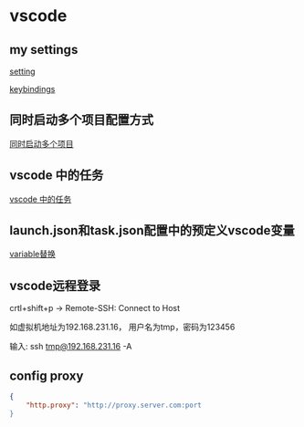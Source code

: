 # vscode

## my settings

[setting](vscode_Settings.md)

[keybindings](vscode_keybindings.md)

## 同时启动多个项目配置方式

[同时启动多个项目](Vscode_Compound_Launch_Configurations.md)

## vscode 中的任务

[vscode 中的任务](Vscode_Tasks.md)

## launch.json和task.json配置中的预定义vscode变量

[variable替换](Vscode_Variable_Substitution.md)

## vscode远程登录

crtl+shift+p -> Remote-SSH: Connect to Host

如虚拟机地址为192.168.231.16， 用户名为tmp，密码为123456

输入: ssh tmp@192.168.231.16 -A

## config proxy

```json
{
    "http.proxy": "http://proxy.server.com:port
}
```